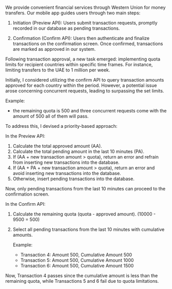 We provide convenient financial services through Western Union for money transfers. Our mobile app guides users through two main steps:

1. Initiation (Preview API): Users submit transaction requests, promptly recorded in our database as pending transactions.

2. Confirmation (Confirm API): Users then authenticate and finalize transactions on the confirmation screen. Once confirmed, transactions are marked as approved in our system.

Following transaction approval, a new task emerged: implementing quota limits for recipient countries within specific time frames. For instance, limiting transfers to the UAE to 1 million per week.

Initially, I considered utilizing the confirm API to query transaction amounts approved
for each country within the period. However, a potential issue arose concerning concurrent requests, 
leading to surpassing the set limits.
 
 Example: 
 
 - the remaining quota is 500 and three concurrent requests come with the amount of 500 all of them will pass.

To address this, I devised a priority-based approach:

In the Preview API:

1. Calculate the total approved amount (AA).
2. Calculate the total pending amount in the last 10 minutes (PA).
3. If (AA + new transaction amount > quota), return an error and refrain from inserting new transactions into the database.
4. If (AA + PA + new transaction amount > quota), return an error and avoid inserting new transactions into the database.
5. Otherwise, insert pending transactions into the database.

Now, only pending transactions from the last 10 minutes can proceed to the confirmation screen.

In the Confirm API:

1. Calculate the remaining quota (quota - approved amount). (10000 - 9500 = 500)
2. Select all pending transactions from the last 10 minutes with cumulative amounts.
   
   Example:
   
   - Transaction 4: Amount 500, Cumulative Amount 500
   - Transaction 5: Amount 500, Cumulative Amount 1000
   - Transaction 6: Amount 500, Cumulative Amount 1500

Now, Transaction 4 passes since the cumulative amount is less than the remaining quota, while Transactions 5 and 6 fail due to quota limitations.
